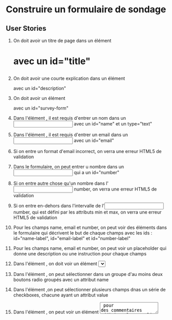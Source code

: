 # Construire un formulaire de sondage

## User Stories

1. On doit avoir un titre de page dans un élément <h1> avec un id="title"

2. On doit avoir une courte explication dans un élément <p> avec un id="description"

3. On doit avoir un élément <form> avec un id="survey-form"

4. Dans l'élément <form>, il est requis d'entrer un nom dans un <input> avec un id="name" et un type="text"

5. Dans l'élément <form>, il est requis d'entrer un email dans un <input> avec un id="email"

6. Si on entre un format d'email incorrect, on verra une erreur HTML5 de validation

7. Dans le formulaire, on peut entrer u nombre dans un <input> qui a un id="number"

8. Si on entre autre chose qu'un nombre dans l'<input> number, on verra une erreur HTML5 de validation

9. Si on entre en-dehors dans l'intervalle de l'<input> number, qui est défini par les attributs min et max, on verra une erreur HTML5 de validation

10. Pour les champs name, email et number, on peut voir des éléments <label> dans le formulaire qui décrivent le but de chaque champs avec les ids : id="name-label", id="email-label" et id="number-label"

11. Pour les champs name, email et number, on peut voir un placeholder qui donne une description ou une instruction pour chaque champs

12. Dans l'élément <form>, on doit voir un élément <select> avec un id="dropdown" et au moins deux options pour choisir

13. Dans l'élément <form>, on peut sélectionner dans un groupe d'au moins deux boutons radio groupés avec un attribut name

14. Dans l'élément <form>,on peut sélectionner plusieurs champs dnas un série de checkboxes, chacune ayant un attribut value

15. Dans l'élément <form>, on peut voir un élément <textarea> pour des commentaires additionnels

16. Dans l'élément <form>, on peut voir un bouton avec un id="submit" pour soumettre tous les champs

Remplissez les user stories pour compléter ce projet. Donnez-lui votre propre style. Codez Bien !

